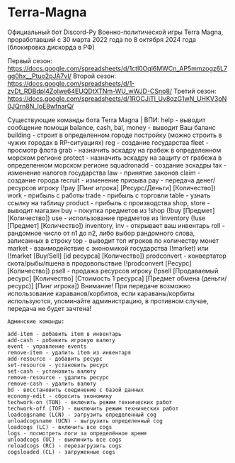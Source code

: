 # Terra-Magna

Официальный бот Discord-Py Военно-политической игры Terra Magna, проработавший с 30 марта 2022 года по 8 октября 2024 года (блокировка дискорда в РФ)

Первый сезон: https://docs.google.com/spreadsheets/d/1ctl0Oql6MWCn_AP5mmzogz6L7gg0hx__Ptuo2pJA7vI/
Второй сезон: https://docs.google.com/spreadsheets/d/1-zvDt_RDBdpl4Zolwe64EUQDtXTNm-WU_wWJD-CSno8/
Третий сезон: https://docs.google.com/spreadsheets/d/1ROCJiTl_Uv8qzG1wN_UHKV3pN0JQrn8N_IoE8wfnarQ/

Существующие команды бота Terra Magna | ВПИ:
    help - выводит сообщение помощи
    balance, cash, bal, money - выводит Ваш баланс
    building - строит в определенном городе постройку (можно строить в чужих городах в RP-ситуациях)
    reg - создание государства
    fleet - просмотр флота
    grab - назначить эскадру на грабеж в определенном морском регионе
    protect - назначить эскадру на защиту от грабежа в определенном морском регионе
    squadronadd - создание эскадры
    tax - изменение налогов государства
    law - принятие законов
    claim - создание города
    recruit - изменение призыва
    pay - передача денег/ресурсов игроку (!pay [Пинг игрока] [Ресурс/Деньги] [Количество])
    work - прибыль с работы
    trade - прибыль с торговли
    table - узнать ссылку на таблицу
    product - прибыль с производства
    shop, store - выводит магазин
    buy - покупка предметов из !shop (!buy [Предмет] [Количество])
    use - использование предметов из !inventory (!use [Предмет] [Количество])
    inventory, inv - открывает ваш инвентарь
    roll - рандомное число от n1 до n2, либо выбор рандомного слова, записанных в строку
    top - выводит топ игроков по количеству монет
    market - взаимодействие с экономикой государства (!market) или (!market [Buy/Sell] [id ресурса] [Количество])
    prodconvert - конвертатор скота/рыбы/пшена в продовольствие (!prodconvert [Ресурс] [Количество])
    psell - продажа ресурсов игроку (!psell [Продаваемый ресурс] [Количество] [Стоимость 1 ресурса] [Предмет обмена (деньги/ресурс)] [Пинг игрока]) 
    Внимание! При передаче возможно использование караванов/корбитов, если караваны/корбиты используются, упоминайте администрацию, в противном случае, передача не будет зачтена!
    
    Админские команды:

    add-item - добавить item в инвентарь
    add-cash - добавить игровую валюту
    event - управление events
    remove-item - удалить item из инвентаря
    add-resource - добавить ресурс
    set-resource - установить ресурс
    set-cash - установить валюту 
    remove-resource - удалить ресурс 
    remove-cash - удалить валюту 
    bd - восстановить соединение с базой данных
    economy-edit - сбросить экономику
    techwork-on (TON) - включить режим технических работ
    techwork-off (TOF) - выключить режим технических работ
    loadcogsname (LCN) - загрузить определенный cog
    unloadcogsname (UCN) - выгрузить определенный cog
    loadcogs (LC) - включить все cogs
    logs - посмотреть логи за определённое время
    unloadcogs (UC) - выключить все cogs
    reloadcogs (RC) - перезагрузить cogs
    cogsloaded (CL) - загруженные cogs
